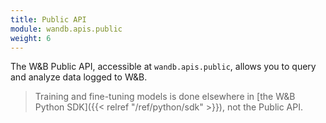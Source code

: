 ```yaml
---
title: Public API
module: wandb.apis.public
weight: 6
---
```

The W&B Public API, accessible at `wandb.apis.public`, allows you to query and analyze data logged to W&B.

> Training and fine-tuning models is done elsewhere in [the W&B Python SDK]({{< relref "/ref/python/sdk" >}}), not the Public API.
